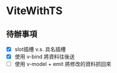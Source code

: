 # ViteWithTS

## 待辦事項

- [x] slot插槽 v.s. 具名插槽
- [x] 使用 v-bind 將資料往後送
- [ ] 使用 v-model + emit 將修改的資料抓回來
